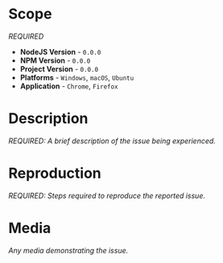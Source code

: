 # Scope

*REQUIRED*

* **NodeJS Version** - `0.0.0`
* **NPM Version** - `0.0.0`
* **Project Version** - `0.0.0`
* **Platforms** - `Windows`, `macOS`, `Ubuntu`
* **Application** - `Chrome`, `Firefox`

# Description

*REQUIRED: A brief description of the issue being experienced.*

# Reproduction

*REQUIRED: Steps required to reproduce the reported issue.*

# Media

*Any media demonstrating the issue.*
